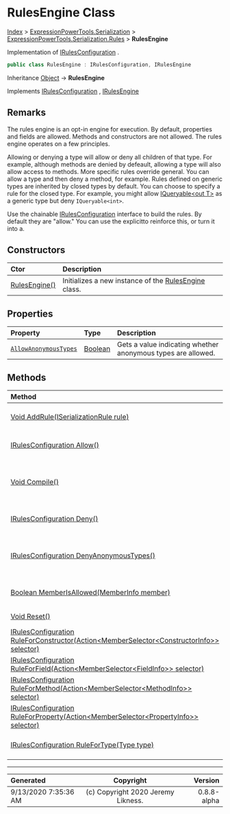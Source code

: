 ﻿# RulesEngine Class

[Index](../index.md) > [ExpressionPowerTools.Serialization](ExpressionPowerTools.Serialization.a.md) > [ExpressionPowerTools.Serialization.Rules](ExpressionPowerTools.Serialization.Rules.n.md) > **RulesEngine**

Implementation of [IRulesConfiguration](ExpressionPowerTools.Serialization.Signatures.IRulesConfiguration.i.md) .

```csharp
public class RulesEngine : IRulesConfiguration, IRulesEngine
```

Inheritance [Object](https://docs.microsoft.com/dotnet/api/system.object) → **RulesEngine**

Implements  [IRulesConfiguration](ExpressionPowerTools.Serialization.Signatures.IRulesConfiguration.i.md) ,  [IRulesEngine](ExpressionPowerTools.Serialization.Signatures.IRulesEngine.i.md) 

## Remarks

The rules engine is an opt-in engine for execution. By default, properties and fields are allowed.
            Methods and constructors are not allowed. The rules engine operates on a few principles.

Allowing or denying a type will allow or deny all children of that type. For example,
            although methods are denied by defeault, allowing a type will also allow access to methods.
            More specific rules override general. You can allow a type and then deny a method, for example.
            Rules defined on generic types are inherited by closed types by default. You can choose to specify
            a rule for the closed type. For example, you might allow [IQueryable&lt;out T>](https://docs.microsoft.com/dotnet/api/system.linq.iqueryable-1) as a generic
            type but deny `IQueryable<int>`.

Use the chainable [IRulesConfiguration](ExpressionPowerTools.Serialization.Signatures.IRulesConfiguration.i.md) interface to build the rules. By default
            they are "allow." You can use the explicitto reinforce this, or turn it into
            a.

## Constructors

| Ctor | Description |
| :-- | :-- |
| [RulesEngine()](ExpressionPowerTools.Serialization.Rules.RulesEngine.ctor.md#rulesengine) | Initializes a new instance of the [RulesEngine](ExpressionPowerTools.Serialization.Rules.RulesEngine.cs.md) class. |
## Properties

| Property | Type | Description |
| :-- | :-- | :-- |
| [`AllowAnonymousTypes`](ExpressionPowerTools.Serialization.Rules.RulesEngine.AllowAnonymousTypes.prop.md) | [Boolean](https://docs.microsoft.com/dotnet/api/system.boolean) | Gets a value indicating whether anonymous types are allowed. |

## Methods

| Method | Description |
| :-- | :-- |
| [Void AddRule(ISerializationRule rule)](ExpressionPowerTools.Serialization.Rules.RulesEngine.AddRule.m.md) | Adds a rule to the engine. |
| [IRulesConfiguration Allow()](ExpressionPowerTools.Serialization.Rules.RulesEngine.Allow.m.md) | Allow the rule in queue. |
| [Void Compile()](ExpressionPowerTools.Serialization.Rules.RulesEngine.Compile.m.md) | Compiles the rules into a set of allowed keys. |
| [IRulesConfiguration Deny()](ExpressionPowerTools.Serialization.Rules.RulesEngine.Deny.m.md) | Deny the rule in queue. |
| [IRulesConfiguration DenyAnonymousTypes()](ExpressionPowerTools.Serialization.Rules.RulesEngine.DenyAnonymousTypes.m.md) | Use this rule to disallow anonymous types. |
| [Boolean MemberIsAllowed(MemberInfo member)](ExpressionPowerTools.Serialization.Rules.RulesEngine.MemberIsAllowed.m.md) | Check if a member is allowed. |
| [Void Reset()](ExpressionPowerTools.Serialization.Rules.RulesEngine.Reset.m.md) | Clears the ruleset. |
| [IRulesConfiguration RuleForConstructor(Action&lt;MemberSelector&lt;ConstructorInfo>> selector)](ExpressionPowerTools.Serialization.Rules.RulesEngine.RuleForConstructor.m.md) | Sets up a constructor rule. |
| [IRulesConfiguration RuleForField(Action&lt;MemberSelector&lt;FieldInfo>> selector)](ExpressionPowerTools.Serialization.Rules.RulesEngine.RuleForField.m.md) | Sets up a field rule. |
| [IRulesConfiguration RuleForMethod(Action&lt;MemberSelector&lt;MethodInfo>> selector)](ExpressionPowerTools.Serialization.Rules.RulesEngine.RuleForMethod.m.md) | Sets up a method rule. |
| [IRulesConfiguration RuleForProperty(Action&lt;MemberSelector&lt;PropertyInfo>> selector)](ExpressionPowerTools.Serialization.Rules.RulesEngine.RuleForProperty.m.md) | Sets up a property rule. |
| [IRulesConfiguration RuleForType(Type type)](ExpressionPowerTools.Serialization.Rules.RulesEngine.RuleForType.m.md) | Adds the rules for a type. |

---

| Generated | Copyright | Version |
| :-- | :-: | --: |
| 9/13/2020 7:35:36 AM | (c) Copyright 2020 Jeremy Likness. | 0.8.8-alpha |
